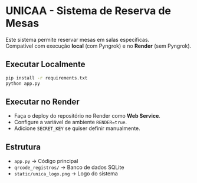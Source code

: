 # UNICAA - Sistema de Reserva de Mesas

Este sistema permite reservar mesas em salas específicas.  
Compatível com execução **local** (com Pyngrok) e no **Render** (sem Pyngrok).

## Executar Localmente
```bash
pip install -r requirements.txt
python app.py
```

## Executar no Render
- Faça o deploy do repositório no Render como **Web Service**.
- Configure a variável de ambiente `RENDER=true`.
- Adicione `SECRET_KEY` se quiser definir manualmente.

## Estrutura
- `app.py` → Código principal
- `qrcode_registros/` → Banco de dados SQLite
- `static/unica_logo.png` → Logo do sistema
